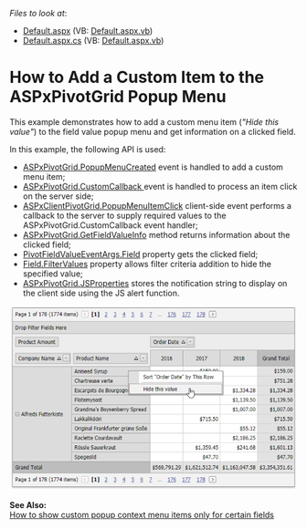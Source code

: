 <!-- default file list -->
*Files to look at*:

* [Default.aspx](./CS/ASPxPivotGrid_AddCustomPopupMenuItem/Default.aspx) (VB: [Default.aspx.vb](./VB/ASPxPivotGrid_AddCustomPopupMenuItem/Default.aspx))
* [Default.aspx.cs](./CS/ASPxPivotGrid_AddCustomPopupMenuItem/Default.aspx.cs) (VB: [Default.aspx.vb](./VB/ASPxPivotGrid_AddCustomPopupMenuItem/Default.aspx.vb))
<!-- default file list end -->
# How to Add a Custom Item to the ASPxPivotGrid Popup Menu


This example demonstrates how to add a custom menu item (<i>"Hide this value"</i>) to the field value popup menu and get information on a clicked field.

In this example, the following API is used:
* <a href="http://docs.devexpress.com/#AspNet/DevExpressWebASPxPivotGridASPxPivotGrid_PopupMenuCreatedtopic">ASPxPivotGrid.PopupMenuCreated</a> event is handled to add a custom menu item; 
* <a href="http://docs.devexpress.com/#AspNet/DevExpressWebASPxPivotGridASPxPivotGrid_CustomCallbacktopic">ASPxPivotGrid.CustomCallback </a> event is handled to process an item click on the server side;
* <a href="http://docs.devexpress.com/#AspNet/DevExpressWebASPxPivotGridScriptsASPxClientPivotGrid_PopupMenuItemClicktopic">ASPxClientPivotGrid.PopupMenuItemClick</a> client-side event performs a callback to the server to supply required values to the ASPxPivotGrid.CustomCallback event handler;
* <a href="https://docs.devexpress.com/AspNet/DevExpress.Web.ASPxPivotGrid.ASPxPivotGrid.GetFieldValueInfo(System.Boolean-System.Int32)">ASPxPivotGrid.GetFieldValueInfo</a> method returns information about the clicked field;
* <a href="https://docs.devexpress.com/CoreLibraries/DevExpress.XtraPivotGrid.PivotFieldEventArgsBase-1.Field">PivotFieldValueEventArgs.Field</a> property gets the clicked field;
* <a href="https://docs.devexpress.com/CoreLibraries/DevExpress.XtraPivotGrid.PivotGridFieldBase.FilterValues">Field.FilterValues</a> property allows filter criteria addition to hide the specified value;
 * <a href="https://docs.devexpress.com/AspNet/DevExpress.Web.ASPxPivotGrid.ASPxPivotGrid.JSProperties">ASPxPivotGrid.JSProperties</a> stores the notification string to display on the client side using the JS alert function.

 ![](https://github.com/DevExpress-Examples/how-to-add-a-custom-popup-menu-item-e2727/blob/18.2.3%2B/images/Screenshot.png)





<b>See Also:</b><br />
<a href="https://www.devexpress.com/Support/Center/p/E3909">How to show custom popup context menu items only for certain fields</a></p>



